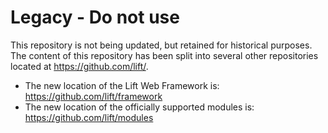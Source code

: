 # Legacy - Do not use

This repository is not being updated, but retained for historical purposes. The content of this repository has been split into several other repositories located at https://github.com/lift/.

- The new location of the Lift Web Framework is: https://github.com/lift/framework
- The new location of the officially supported modules is: https://github.com/lift/modules

